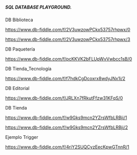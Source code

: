 ##### SQL DATABASE PLAYGROUND.

DB Biblioteca

https://www.db-fiddle.com/f/2V3uwzowPCkx53757rhpwx/0

https://www.db-fiddle.com/f/2V3uwzowPCkx53757rhpwx/3

DB Paquetería

https://www.db-fiddle.com/f/pcKKVK2bFLUpWvVwbcc1sB/0

DB Tienda_Tecnología

https://www.db-fiddle.com/f/f7hdkCgDcoxrx8wdyJNx1i/2

DB Editorial

https://www.db-fiddle.com/f/JRLXn7fRkutFfzw31KFqS/0

DB Tienda

https://www.db-fiddle.com/f/w9Gks9mcn2YZrsWfbLRBji/1

https://www.db-fiddle.com/f/w9Gks9mcn2YZrsWfbLRBji/2

Ejemplo Trigger

https://www.db-fiddle.com/f/4riY2SUQCyzEecKpwGTnnR/1
